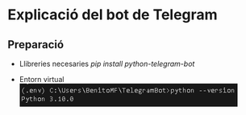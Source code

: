 # Explicació del bot de Telegram

## Preparació
- Llibreries necesaries 
    *pip install python-telegram-bot*

- Entorn virtual
    ![alt text](image.png)